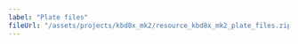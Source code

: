 ```yaml
---
label: "Plate files"
fileUrl: "/assets/projects/kbd8x_mk2/resource_kbd8x_mk2_plate_files.zip"
---
```

